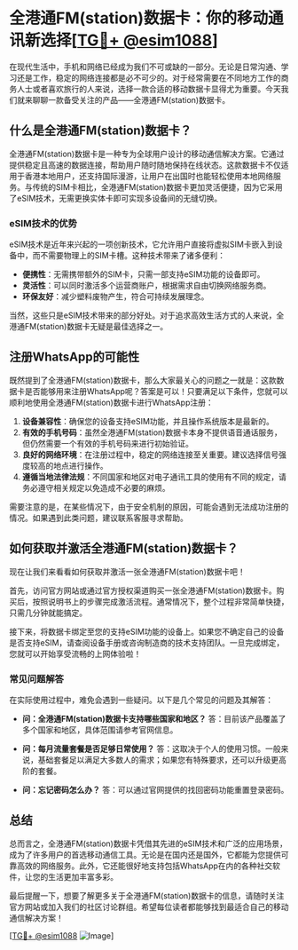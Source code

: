 # 全港通FM(station)数据卡：你的移动通讯新选择[[TG💪+ @esim1088](https://t.me/s/esim1088)]

在现代生活中，手机和网络已经成为我们不可或缺的一部分。无论是日常沟通、学习还是工作，稳定的网络连接都是必不可少的。对于经常需要在不同地方工作的商务人士或者喜欢旅行的人来说，选择一款合适的移动数据卡显得尤为重要。今天我们就来聊聊一款备受关注的产品——全港通FM(station)数据卡。

## 什么是全港通FM(station)数据卡？

全港通FM(station)数据卡是一种专为全球用户设计的移动通信解决方案。它通过提供稳定且高速的数据连接，帮助用户随时随地保持在线状态。这款数据卡不仅适用于香港本地用户，还支持国际漫游，让用户在出国时也能轻松使用本地网络服务。与传统的SIM卡相比，全港通FM(station)数据卡更加灵活便捷，因为它采用了eSIM技术，无需更换实体卡即可实现多设备间的无缝切换。

### eSIM技术的优势

eSIM技术是近年来兴起的一项创新技术，它允许用户直接将虚拟SIM卡嵌入到设备中，而不需要物理上的SIM卡槽。这种技术带来了诸多便利：

- **便携性**：无需携带额外的SIM卡，只需一部支持eSIM功能的设备即可。
- **灵活性**：可以同时激活多个运营商账户，根据需求自由切换网络服务商。
- **环保友好**：减少塑料废物产生，符合可持续发展理念。

当然，这些只是eSIM技术带来的部分好处。对于追求高效生活方式的人来说，全港通FM(station)数据卡无疑是最佳选择之一。

## 注册WhatsApp的可能性

既然提到了全港通FM(station)数据卡，那么大家最关心的问题之一就是：这款数据卡是否能够用来注册WhatsApp呢？答案是可以！只要满足以下条件，您就可以顺利地使用全港通FM(station)数据卡进行WhatsApp注册：

1. **设备兼容性**：确保您的设备支持eSIM功能，并且操作系统版本是最新的。
2. **有效的手机号码**：虽然全港通FM(station)数据卡本身不提供语音通话服务，但仍然需要一个有效的手机号码来进行初始验证。
3. **良好的网络环境**：在注册过程中，稳定的网络连接至关重要。建议选择信号强度较高的地点进行操作。
4. **遵循当地法律法规**：不同国家和地区对电子通讯工具的使用有不同的规定，请务必遵守相关规定以免造成不必要的麻烦。

需要注意的是，在某些情况下，由于安全机制的原因，可能会遇到无法成功注册的情况。如果遇到此类问题，建议联系客服寻求帮助。

## 如何获取并激活全港通FM(station)数据卡？

现在让我们来看看如何获取并激活一张全港通FM(station)数据卡吧！

首先，访问官方网站或通过官方授权渠道购买一张全港通FM(station)数据卡。购买后，按照说明书上的步骤完成激活流程。通常情况下，整个过程非常简单快捷，只需几分钟就能搞定。

接下来，将数据卡绑定至您的支持eSIM功能的设备上。如果您不确定自己的设备是否支持eSIM，请查阅设备手册或咨询制造商的技术支持团队。一旦完成绑定，您就可以开始享受流畅的上网体验啦！

### 常见问题解答

在实际使用过程中，难免会遇到一些疑问。以下是几个常见的问题及其解答：

- **问：全港通FM(station)数据卡支持哪些国家和地区？**
  答：目前该产品覆盖了多个国家和地区，具体范围请参考官网信息。
  
- **问：每月流量套餐是否足够日常使用？**
  答：这取决于个人的使用习惯。一般来说，基础套餐足以满足大多数人的需求；如果您有特殊要求，还可以升级更高阶的套餐。

- **问：忘记密码怎么办？**
  答：可以通过官网提供的找回密码功能重置登录密码。

## 总结

总而言之，全港通FM(station)数据卡凭借其先进的eSIM技术和广泛的应用场景，成为了许多用户的首选移动通信工具。无论是在国内还是国外，它都能为您提供可靠高效的网络服务。此外，它还能很好地支持包括WhatsApp在内的各种社交软件，让您的生活更加丰富多彩。

最后提醒一下，想要了解更多关于全港通FM(station)数据卡的信息，请随时关注官方网站或加入我们的社区讨论群组。希望每位读者都能够找到最适合自己的移动通信解决方案！

[[TG💪+ @esim1088](https://t.me/s/esim1088) ![Image](https://i.postimg.cc/4NQfJmqS/Snipaste-2025-05-13-00-14-12.png)]